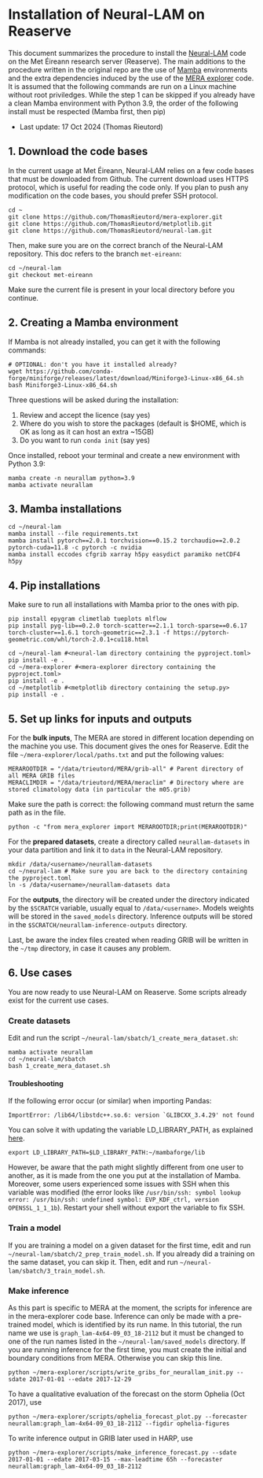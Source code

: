 # Installation of Neural-LAM on Reaserve

This document summarizes the procedure to install the [Neural-LAM](https://github.com/mllam/neural-lam) code on the Met Éireann research server (Reaserve).
The main additions to the procedure written in the original repo are the use of [Mamba](https://mamba.readthedocs.io/en/latest/) environments and the extra dependencies induced by the use of the [MERA explorer](https://github.com/ThomasRieutord/mera-explorer) code.
It is assumed that the following commands are run on a Linux machine without root priviledges.
While the step 1 can be skipped if you already have a clean Mamba environment with Python 3.9, the order of the following install must be respected (Mamba first, then pip)

  * Last update: 17 Oct 2024 (Thomas Rieutord)

## 1. Download the code bases

In the current usage at Met Éireann, Neural-LAM relies on a few code bases that must be downloaded from Github.
The current download uses HTTPS protocol, which is useful for reading the code only. If you plan to push any modification on the code bases, you should prefer SSH protocol.
```
cd ~
git clone https://github.com/ThomasRieutord/mera-explorer.git
git clone https://github.com/ThomasRieutord/metplotlib.git
git clone https://github.com/ThomasRieutord/neural-lam.git
```

Then, make sure you are on the correct branch of the Neural-LAM repository. This doc refers to the branch `met-eireann`:
```
cd ~/neural-lam
git checkout met-eireann
```
Make sure the current file is present in your local directory before you continue.

## 2. Creating a Mamba environment

If Mamba is not already installed, you can get it with the following commands:
```
# OPTIONAL: don't you have it installed already?
wget https://github.com/conda-forge/miniforge/releases/latest/download/Miniforge3-Linux-x86_64.sh
bash Miniforge3-Linux-x86_64.sh
```
Three questions will be asked during the installation:
  1. Review and accept the licence (say yes)
  2. Where do you wish to store the packages (default is $HOME, which is OK as long as it can host an extra ~15GB)
  3. Do you want to run `conda init` (say yes)

Once installed, reboot your terminal and create a new environment with Python 3.9:
```
mamba create -n neurallam python=3.9
mamba activate neurallam
```

## 3. Mamba installations

```
cd ~/neural-lam
mamba install --file requirements.txt
mamba install pytorch==2.0.1 torchvision==0.15.2 torchaudio==2.0.2 pytorch-cuda=11.8 -c pytorch -c nvidia
mamba install eccodes cfgrib xarray h5py easydict paramiko netCDF4 h5py
```

## 4. Pip installations

Make sure to run all installations with Mamba prior to the ones with pip.

```
pip install epygram climetlab tueplots mlflow
pip install pyg-lib==0.2.0 torch-scatter==2.1.1 torch-sparse==0.6.17 torch-cluster==1.6.1 torch-geometric==2.3.1 -f https://pytorch-geometric.com/whl/torch-2.0.1+cu118.html

cd ~/neural-lam #<neural-lam directory containing the pyproject.toml>
pip install -e .
cd ~/mera-explorer #<mera-explorer directory containing the pyproject.toml>
pip install -e .
cd ~/metplotlib #<metplotlib directory containing the setup.py>
pip install -e .
```

## 5. Set up links for inputs and outputs

For the **bulk inputs**, The MERA are stored in different location depending on the machine you use. This document gives the ones for Reaserve.
Edit the file `~/mera-explorer/local/paths.txt` and put the following values:
```
MERAROOTDIR = "/data/trieutord/MERA/grib-all" # Parent directory of all MERA GRIB files
MERACLIMDIR = "/data/trieutord/MERA/meraclim" # Directory where are stored climatology data (in particular the m05.grib)
```

Make sure the path is correct: the following command must return the same path as in the file.
```
python -c "from mera_explorer import MERAROOTDIR;print(MERAROOTDIR)"
```

For the **prepared datasets**, create a directory called `neurallam-datasets` in your data partition and link it to `data` in the Neural-LAM repository.
```
mkdir /data/<username>/neurallam-datasets
cd ~/neural-lam # Make sure you are back to the directory containing the pyproject.toml
ln -s /data/<username>/neurallam-datasets data
```

For the **outputs**, the directory will be created under the directory indicated by the `$SCRATCH` variable, usually equal to `/data/<username>`.
Models weights will be stored in the `saved_models` directory. Inference outputs will be stored in the `$SCRATCH/neurallam-inference-outputs` directory.

Last, be aware the index files created when reading GRIB will be written in the `~/tmp` directory, in case it causes any problem.


## 6. Use cases

You are now ready to use Neural-LAM on Reaserve. Some scripts already exist for the current use cases.

### Create datasets

Edit and run the script `~/neural-lam/sbatch/1_create_mera_dataset.sh`:
```
mamba activate neurallam
cd ~/neural-lam/sbatch
bash 1_create_mera_dataset.sh
```
#### Troubleshooting
If the following error occur (or similar) when importing Pandas:
```
ImportError: /lib64/libstdc++.so.6: version `GLIBCXX_3.4.29' not found
```
You can solve it with updating the variable LD_LIBRARY_PATH, as explained [here](https://stackoverflow.com/questions/58424974/anaconda-importerror-usr-lib64-libstdc-so-6-version-glibcxx-3-4-21-not-fo).
```
export LD_LIBRARY_PATH=$LD_LIBRARY_PATH:~/mambaforge/lib
```
However, be aware that the path might slightly different from one user to another, as it is made from the one you put at the installation of Mamba.
Moreover, some users experienced some issues with SSH when this variable was modified (the error looks like `/usr/bin/ssh: symbol lookup error: /usr/bin/ssh: undefined symbol: EVP_KDF_ctrl, version OPENSSL_1_1_1b`).
Restart your shell without export the variable to fix SSH.

### Train a model

If you are training a model on a given dataset for the first time, edit and run `~/neural-lam/sbatch/2_prep_train_model.sh`.
If you already did a training on the same dataset, you can skip it.
Then, edit and run `~/neural-lam/sbatch/3_train_model.sh`.


### Make inference

As this part is specific to MERA at the moment, the scripts for inference are in the mera-explorer code base.
Inference can only be made with a pre-trained model, which is identified by its run name.
In this tutorial, the run name we use is `graph_lam-4x64-09_03_18-2112` but it must be changed to one of the run names listed in the `~/neural-lam/saved_models` directory.
If you are running inference for the first time, you must create the initial and boundary conditions from MERA. Otherwise you can skip this line.
```
python ~/mera-explorer/scripts/write_gribs_for_neurallam_init.py --sdate 2017-01-01 --edate 2017-12-29
```

To have a qualitative evaluation of the forecast on the storm Ophelia (Oct 2017), use
```
python ~/mera-explorer/scripts/ophelia_forecast_plot.py --forecaster neurallam:graph_lam-4x64-09_03_18-2112 --figdir ophelia-figures
```

To write inference output in GRIB later used in HARP, use
```
python ~/mera-explorer/scripts/make_inference_forecast.py --sdate 2017-01-01 --edate 2017-03-15 --max-leadtime 65h --forecaster neurallam:graph_lam-4x64-09_03_18-2112
```
